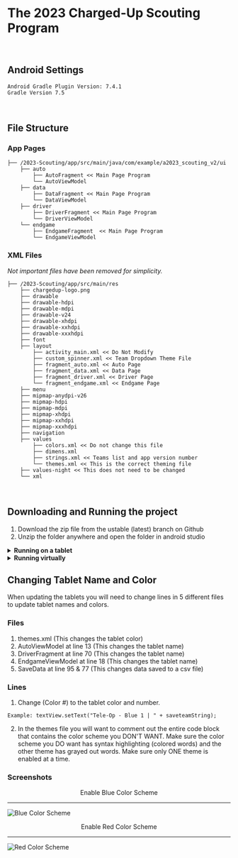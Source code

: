 # The 2023 Charged-Up Scouting Program
&nbsp;
&nbsp;
## Android Settings
```
Android Gradle Plugin Version: 7.4.1
Gradle Version 7.5
```
&nbsp;
## File Structure
### App Pages
```
├── /2023-Scouting/app/src/main/java/com/example/a2023_scouting_v2/ui
    ├── auto
        ├── AutoFragment << Main Page Program
        └── AutoViewModel
    ├── data
        ├── DataFragment << Main Page Program
        └── DataViewModel
    ├── driver
        ├── DriverFragment << Main Page Program
        └── DriverViewModel
    └── endgame
        ├── EndgameFragment  << Main Page Program
        └── EndgameViewModel
```
### XML Files
*Not important files have been removed for simplicity.*
```
├── /2023-Scouting/app/src/main/res
    ├── chargedup-logo.png
    ├── drawable
    ├── drawable-hdpi
    ├── drawable-mdpi
    ├── drawable-v24
    ├── drawable-xhdpi
    ├── drawable-xxhdpi
    ├── drawable-xxxhdpi
    ├── font
    ├── layout
        ├── activity_main.xml << Do Not Modify
        ├── custom_spinner.xml << Team Dropdown Theme File
        ├── fragment_auto.xml << Auto Page
        ├── fragment_data.xml << Data Page
        ├── fragment_driver.xml << Driver Page
        └── fragment_endgame.xml << Endgame Page
    ├── menu
    ├── mipmap-anydpi-v26
    ├── mipmap-hdpi
    ├── mipmap-mdpi
    ├── mipmap-xhdpi
    ├── mipmap-xxhdpi
    ├── mipmap-xxxhdpi
    ├── navigation
    ├── values
        ├── colors.xml << Do not change this file
        ├── dimens.xml
        ├── strings.xml << Teams list and app version number
        └── themes.xml << This is the correct theming file
    ├── values-night << This does not need to be changed
    └── xml
```
&nbsp;
## Downloading and Running the project
1. Download the zip file from the ustable (latest) branch on Github
2. Unzip the folder anywhere and open the folder in android studio

<details>
<summary><strong>Running on a tablet</strong></summary>
&nbsp;

3. Plug in a tablet to the laptop.
4. Wait for the tablet name to appear in the devices dropdown.
5. Click the run button and wait for the app to download and launch on the tablet.
6. Once the app opens on the tablet it's safe to unplug.
7. If you want to debug keep the tablet plugged in and open the run window in IntelliJ.
   &nbsp;
</details>

<details>
<summary><strong>Running virtually</strong></summary>
&nbsp;

3. Open the device manager.
4. Click "Create device".
5. Complete the device configuration.
6. Click the device dropdown and select the newly created virtual device.
7. Run the program.
   &nbsp;
</details>


## Changing Tablet Name and Color
When updating the tablets you will need to change lines in 5 different files to update tablet names and colors.
### Files
1. themes.xml (This changes the tablet color)
2. AutoViewModel at line 13 (This changes the tablet name)
3. DriverFragment at line 70 (This changes the tablet name)
4. EndgameViewModel at line 18 (This changes the tablet name)
5. SaveData at line 95 & 77 (This changes data saved to a csv file)

### Lines

1. Change (Color #) to the tablet color and number.

`Example: textView.setText("Tele-Op - Blue 1 | " + saveteamString);`

2. In the themes file you will want to comment out the entire code block that contains the color scheme you DON'T WANT.
   Make sure the color scheme you DO want has syntax highlighting (colored words) and the other theme has grayed out words.
   Make sure only ONE theme is enabled at a time.

### Screenshots
<center>Enable Blue Color Scheme</center>
<hr/>

![Blue Color Scheme](https://i.imgur.com/kU33Uxc.png)

<center>Enable Red Color Scheme</center>
<hr/>

![Red Color Scheme](https://i.imgur.com/mdJigLx.png)